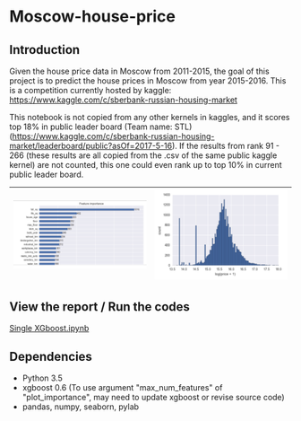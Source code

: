 # Moscow-house-price

## Introduction

Given the house price data in Moscow from 2011-2015, the goal of this project is to predict the house prices in Moscow from year 2015-2016. This is a competition currently hosted by kaggle: https://www.kaggle.com/c/sberbank-russian-housing-market

This notebook is not copied from any other kernels in kaggles, and it scores top 18% in public leader board (Team name: STL) (https://www.kaggle.com/c/sberbank-russian-housing-market/leaderboard/public?asOf=2017-5-16). If the results from rank 91 - 266 (these results are all copied from the .csv of the same public kaggle kernel) are not counted, this one could even rank up to top 10% in current public leader board.

|![](1.jpg) | ![](2.jpg)| 
|:---:|:---:|

## View the report  / Run the codes

[Single XGboost.ipynb](https://github.com/Shiutang-Li/Moscow-house-price/blob/master/Single%20XGboost.ipynb)

## Dependencies 

* Python 3.5   
* xgboost 0.6  (To use argument "max_num_features" of "plot_importance", may need to update xgboost or revise source code)  
* pandas, numpy, seaborn, pylab
